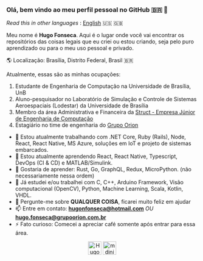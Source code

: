 ### Olá, bem vindo ao meu perfil pessoal no GitHub :brazil: :wave:

_Read this in other languages_ : [English](https://github.com/Hugo-NF/Hugo-NF/blob/master/README_en.md) :us: :uk:

Meu nome é **Hugo Fonseca**. Aqui é o lugar onde você vai encontrar os repositórios das coisas legais que eu criei ou estou criando, seja pelo puro aprendizado ou para o meu uso pessoal e privado.


:earth_americas: Localização: Brasília, Distrito Federal, Brasil :brazil:

Atualmente, essas são as minhas ocupações:
    
1. Estudante de Engenharia de Computação na Universidade de Brasília, UnB
2. Aluno-pesquisador no Laboratório de Simulação e Controle de Sistemas Aeroespaciais (Lodestar) da Universidade de Brasília
3. Membro da área Administrativa e Financeira da [Struct - Empresa Júnior de Engenharia de Computação](https://www.linkedin.com/company/struct-ej/)
4. Estagiário no time de engenharia do [Grupo Orion](https://www.linkedin.com/company/grupo-orion/)


- 🔭 Estou atualmente trabalhando com .NET Core, Ruby (Rails), Node, React, React Native, MS Azure, soluções em IoT e projeto de sistemas embarcados.
- 🌱 Estou atualmente aprendendo React, React Native, Typescript, DevOps (CI & CD) e MATLAB/Simulink.
- :dart: Gostaria de aprender: Rust, Go, GraphQL, Redux, MicroPython. (não necessariamente nessa ordem)
- :paperclip: Já estudei e/ou trabalhei com C, C++, Arduino Framework, Visão computacional (OpenCV), Python, Machine Learning, Scala, Kotlin, VHDL.
- 💬 Pergunte-me sobre **QUALQUER COISA**, ficarei muito feliz em ajudar
- 📫 Entre em contato: **hugonfonseca@hotmail.com** _OU_ **hugo.fonseca@grupoorion.com.br**
- ⚡ Fato curioso: Comecei a apreciar café somente após entrar para essa área.

<p align="center">
    <a href="https://www.linkedin.com/in/hugo-fonseca-723a41184/" target="blank"><img align="center" src="https://cdn.jsdelivr.net/npm/simple-icons@3.0.1/icons/linkedin.svg" alt="Hugo-NF" height="35" width="35" /></a>
    <a href="https://www.instagram.com/huggofonseca/" target="blank"><img align="center" src="https://cdn.jsdelivr.net/npm/simple-icons@3.0.1/icons/instagram.svg" alt="mdiniz97" height="35" width="35" /></a>
</p>